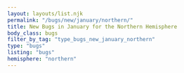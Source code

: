 ```yaml
---
layout: layouts/list.njk
permalink: "/bugs/new/january/northern/"
title: New Bugs in January for the Northern Hemisphere
body_class: bugs
filter_by_tag: "type_bugs_new_january_northern"
type: "bugs"
listing: "bugs"
hemisphere: "northern"
---
```

